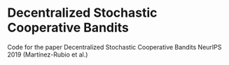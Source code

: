 #  Decentralized Stochastic Cooperative Bandits
Code for the paper Decentralized Stochastic Cooperative Bandits NeurIPS 2019 (Martínez-Rubio et al.)
